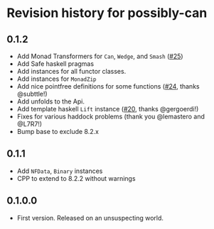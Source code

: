 # Revision history for possibly-can

## 0.1.2

* Add Monad Transformers for `Can`, `Wedge`, and `Smash` ([#25](https://github.com/emilypi/smash/pull/25))
* Add Safe haskell pragmas
* Add instances for all functor classes.
* Add instances for `MonadZip`
* Add nice pointfree definitions for some functions ([#24](https://github.com/emilypi/smash/pull/24), thanks @subttle!)
* Add unfolds to the Api.
* Add template haskell `Lift` instance ([#20](https://github.com/emilypi/smash/pull/20), thanks @gergoerdi!)
* Fixes for various haddock problems (thank you @lemastero and @L7R7!)
* Bump base to exclude 8.2.x

## 0.1.1

* Add `NFData`, `Binary` instances
* CPP to extend to 8.2.2 without warnings

## 0.1.0.0

* First version. Released on an unsuspecting world.
